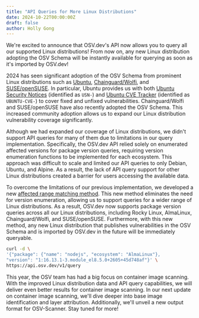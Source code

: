 ```yaml
---
title: "API Queries for More Linux Distributions"
date: 2024-10-22T00:00:00Z
draft: false
author: Holly Gong
---
```


We're excited to announce that OSV.dev's API now allows you to query all our supported Linux distributions! From now on, any new Linux distribution adopting the OSV Schema will be instantly available for querying as soon as it's imported by OSV.dev!
<!--more-->

2024 has seen significant adoption of the OSV Schema from prominent Linux distributions such as [Ubuntu](https://openssf.org/blog/2024/06/11/ubuntu-security-notices-now-available-in-osv/), [Chainguard/Wolfi](https://openssf.org/blog/2024/07/03/chainguard-enhances-security-with-osv-advisory-feed/), and [SUSE/openSUSE](https://www.suse.com/support/update/). In particular, Ubuntu provides us with both [Ubuntu Security Notices](https://ubuntu.com/security/notices) (identified as `USN-`) and [Ubuntu CVE Tracker](https://ubuntu.com/security/cves) (identified as `UBUNTU-CVE-`) to cover fixed and unfixed vulnerabilities. Chainguard/Wolfi and SUSE/openSUSE have also recently adopted the OSV Schema. This increased community adoption allows us to expand our Linux distribution vulnerability coverage significantly.

Although we had expanded our coverage of Linux distributions, we didn't support API queries for many of them due to limitations in our query implementation. Specifically, the OSV.dev API relied solely on enumerated affected versions for package version queries, requiring version enumeration functions to be implemented for each ecosystem. This approach was difficult to scale and limited our API queries to only Debian, Ubuntu, and Alpine. As a result, the lack of API query support for other Linux distributions created a barrier for users accessing the available data.

To overcome the limitations of our previous implementation, we developed a new [affected range matching method](https://github.com/google/osv.dev/issues/2401). This new method eliminates the need for version enumeration, allowing us to support queries for a wider range of Linux distributions. As a result, OSV.dev now supports package version queries across all our Linux distributions, including Rocky Linux, AlmaLinux, Chainguard/Wolfi, and SUSE/openSUSE. Furthermore, with this new method, any new Linux distribution that publishes vulnerabilities in the OSV Schema and is imported by OSV.dev in the future will be immediately queryable.

```bash
curl -d \
'{"package": {"name": "nodejs", "ecosystem": "AlmaLinux"},
"version": "1:16.13.1-3.module_el8.5.0+2605+45d748af"}' \
https://api.osv.dev/v1/query
```

This year, the OSV team has had a big focus on container image scanning. With the improved Linux distribution data and API query capabilities, we will deliver even better results for container image scanning. In our next  update on container image scanning, we'll dive deeper into base image identification and layer attribution. Additionally, we'll unveil a new output format for OSV-Scanner. Stay tuned for more!
